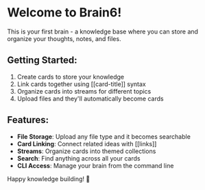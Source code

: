 # Welcome to Brain6!

This is your first brain - a knowledge base where you can store and organize your thoughts, notes, and files.

## Getting Started:
1. Create cards to store your knowledge
2. Link cards together using [[card-title]] syntax
3. Organize cards into streams for different topics
4. Upload files and they'll automatically become cards

## Features:
- **File Storage**: Upload any file type and it becomes searchable
- **Card Linking**: Connect related ideas with [[links]]
- **Streams**: Organize cards into themed collections
- **Search**: Find anything across all your cards
- **CLI Access**: Manage your brain from the command line

Happy knowledge building! 🧠
